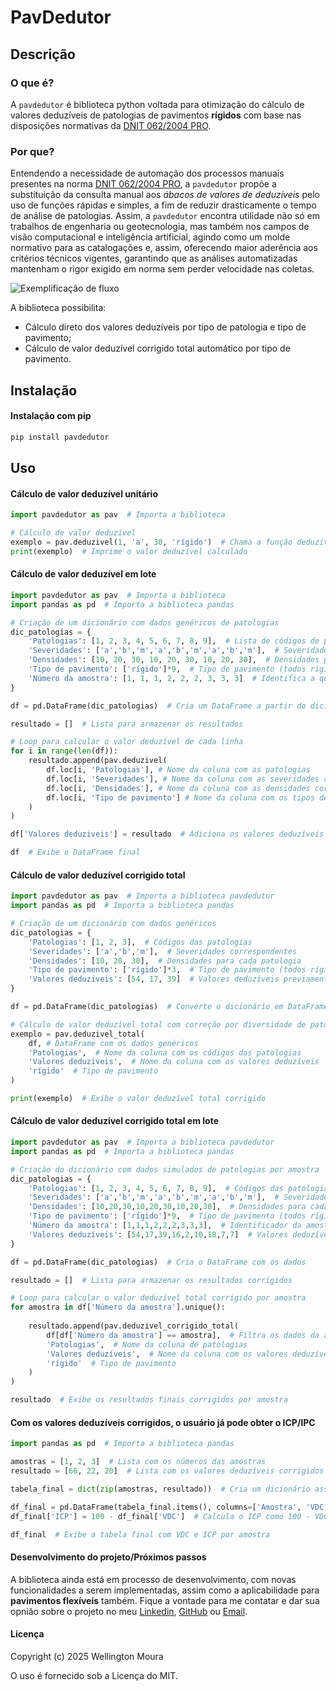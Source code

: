 # PavDedutor 

## Descrição
### O que é?
A `pavdedutor` é biblioteca python voltada para otimização do cálculo de valores deduzíveis de patologias de pavimentos **rígidos** com base nas disposições normativas da [DNIT 062/2004 PRO](https://www.gov.br/dnit/pt-br/assuntos/planejamento-e-pesquisa/ipr/coletanea-de-normas/coletanea-de-normas/procedimento-pro/dnit_062_2004_pro.pdf).

### Por que?
Entendendo a necessidade de automação dos processos manuais presentes na norma [DNIT 062/2004 PRO](https://www.gov.br/dnit/pt-br/assuntos/planejamento-e-pesquisa/ipr/coletanea-de-normas/coletanea-de-normas/procedimento-pro/dnit_062_2004_pro.pdf), a `pavdedutor` propõe a substituição da consulta manual aos *ábacos de valores de deduzíveis* pelo uso de funções rápidas e simples, a fim de reduzir drasticamente o tempo de análise de patologias. Assim, a `pavdedutor` encontra utilidade não só em trabalhos de engenharia ou geotecnologia, mas também nos campos de visão computacional e inteligência artificial, agindo como um molde normativo para as catalogações e, assim, oferecendo maior aderência aos critérios técnicos vigentes, garantindo que as análises automatizadas mantenham o rigor exigido em norma sem perder velocidade nas coletas.

![Exemplificação de fluxo](https://imgur.com/uPNOufj.png)

A biblioteca possibilita:
- Cálculo direto dos valores deduzíveis por tipo de patologia e tipo de pavimento;
- Cálculo de valor deduzível corrigido total automático por tipo de pavimento.

## Instalação

#### Instalação com pip
```bash
pip install pavdedutor
```

## Uso
#### Cálculo de valor deduzível unitário
```python
import pavdedutor as pav  # Importa a biblioteca

# Cálculo de valor deduzível
exemplo = pav.deduzivel(1, 'a', 30, 'rígido')  # Chama a função deduzivel passando: patologia 1, severidade 'a', densidade 30 e pavimento rígido
print(exemplo)  # Imprime o valor deduzível calculado
```

#### Cálculo de valor deduzível em lote
```python
import pavdedutor as pav  # Importa a biblioteca
import pandas as pd  # Importa a biblioteca pandas

# Criação de um dicionário com dados genéricos de patologias
dic_patologias = {
    'Patologias': [1, 2, 3, 4, 5, 6, 7, 8, 9],  # Lista de códigos de patologias
    'Severidades': ['a','b','m','a','b','m','a','b','m'],  # Severidades correspondentes
    'Densidades': [10, 20, 30, 10, 20, 30, 10, 20, 30],  # Densidades para cada patologia
    'Tipo de pavimento': ['rígido']*9,  # Tipo de pavimento (todos rígidos)
    'Número da amostra': [1, 1, 1, 2, 2, 2, 3, 3, 3]  # Identifica a qual amostra cada linha pertence
}

df = pd.DataFrame(dic_patologias)  # Cria um DataFrame a partir do dicionário

resultado = []  # Lista para armazenar os resultados

# Loop para calcular o valor deduzível de cada linha
for i in range(len(df)):
    resultado.append(pav.deduzivel(
        df.loc[i, 'Patologias'], # Nome da coluna com as patologias
        df.loc[i, 'Severidades'], # Nome da coluna com as severidades correspondentes
        df.loc[i, 'Densidades'], # Nome da coluna com as densidades correspondentes
        df.loc[i, 'Tipo de pavimento'] # Nome da coluna com os tipos de pavimentos
    )
)

df['Valores deduziveis'] = resultado  # Adiciona os valores deduzíveis calculados ao DataFrame

df  # Exibe o DataFrame final
```

#### Cálculo de valor deduzível corrigido total 
```python
import pavdedutor as pav  # Importa a biblioteca pavdedutor
import pandas as pd  # Importa a biblioteca pandas

# Criação de um dicionário com dados genéricos
dic_patologias = {
    'Patologias': [1, 2, 3],  # Códigos das patologias
    'Severidades': ['a','b','m'],  # Severidades correspondentes
    'Densidades': [10, 20, 30],  # Densidades para cada patologia
    'Tipo de pavimento': ['rígido']*3,  # Tipo de pavimento (todos rígidos)
    'Valores deduziveis': [54, 17, 39]  # Valores deduzíveis previamente calculados
}

df = pd.DataFrame(dic_patologias)  # Converte o dicionário em DataFrame

# Cálculo de valor deduzível total com correção por diversidade de patologias
exemplo = pav.deduzivel_total(
    df, # DataFrame com os dados genéricos
    'Patologias',  # Nome da coluna com os códigos das patologias
    'Valores deduziveis',  # Nome da coluna com os valores deduzíveis
    'rígido'  # Tipo de pavimento
)

print(exemplo)  # Exibe o valor deduzível total corrigido

```

#### Cálculo de valor deduzível corrigido total em lote
```python
import pavdedutor as pav  # Importa a biblioteca pavdedutor
import pandas as pd  # Importa a biblioteca pandas

# Criação do dicionário com dados simulados de patologias por amostra
dic_patologias = {
    'Patologias': [1, 2, 3, 4, 5, 6, 7, 8, 9],  # Códigos das patologias
    'Severidades': ['a','b','m','a','b','m','a','b','m'],  # Severidades correspondentes
    'Densidades': [10,20,30,10,20,30,10,20,30],  # Densidades para cada patologia
    'Tipo de pavimento': ['rígido']*9,  # Tipo de pavimento (todos rígidos)
    'Número da amostra': [1,1,1,2,2,2,3,3,3],  # Identificador da amostra
    'Valores deduzíveis': [54,17,39,16,2,10,18,7,7]  # Valores deduzíveis previamente calculados
}

df = pd.DataFrame(dic_patologias)  # Cria o DataFrame com os dados

resultado = []  # Lista para armazenar os resultados corrigidos

# Loop para calcular o valor deduzível total corrigido por amostra
for amostra in df['Número da amostra'].unique():
    
    resultado.append(pav.deduzivel_corrigido_total(
        df[df['Número da amostra'] == amostra],  # Filtra os dados da amostra atual
        'Patologias',  # Nome da coluna de patologias
        'Valores deduzíveis',  # Nome da coluna com os valores deduzíveis
        'rígido'  # Tipo de pavimento
    )
)

resultado  # Exibe os resultados finais corrigidos por amostra

```
#### Com os valores deduzíveis corrigidos, o usuário já pode obter o **ICP/IPC**
```python
import pandas as pd  # Importa a biblioteca pandas

amostras = [1, 2, 3]  # Lista com os números das amostras
resultado = [66, 22, 20]  # Lista com os valores deduzíveis corrigidos por amostra

tabela_final = dict(zip(amostras, resultado))  # Cria um dicionário associando cada amostra ao seu resultado

df_final = pd.DataFrame(tabela_final.items(), columns=['Amostra', 'VDC'])  # Converte em DataFrame com colunas Amostra e VDC
df_final['ICP'] = 100 - df_final['VDC']  # Calcula o ICP como 100 - VDC

df_final  # Exibe a tabela final com VDC e ICP por amostra
```

#### Desenvolvimento do projeto/Próximos passos
A biblioteca ainda está em processo de desenvolvimento, com novas funcionalidades a serem implementadas, assim como a aplicabilidade para **pavimentos flexíveis** também. Fique a vontade para me contatar e dar sua opnião sobre o projeto no meu [Linkedin](www.linkedin.com/in/wmoural), [GitHub](https://github.com/wmoural) ou [Email](pro.wmoura@gmail.com).


#### Licença
Copyright (c) 2025 Wellington Moura

O uso é fornecido sob a Licença do MIT.